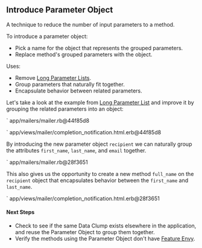 ## Introduce Parameter Object

A technique to reduce the number of input parameters to a method.

To introduce a parameter object:

* Pick a name for the object that represents the grouped parameters.
* Replace method's grouped parameters with the object.

Uses:

* Remove [Long Parameter Lists](#long-parameter-list).
* Group parameters that naturally fit together.
* Encapsulate behavior between related parameters.

Let's take a look at the example from [Long Parameter List](#long-parameter-list) and 
improve it by grouping the related parameters into an object:

` app/mailers/mailer.rb@44f85d8

` app/views/mailer/completion_notification.html.erb@44f85d8

By introducing the new parameter object `recipient` we can naturally group the 
attributes `first_name`, `last_name`, and `email` together.

` app/mailers/mailer.rb@28f3651

This also gives us the opportunity to create a new method `full_name` on the `recipient`
object that encapsulates behavior between the `first_name` and `last_name`.

` app/views/mailer/completion_notification.html.erb@28f3651

#### Next Steps

* Check to see if the same Data Clump exists elsewhere in the application, and
 reuse the Parameter Object to group them together.
* Verify the methods using the Parameter Object don't have [Feature Envy](#feature-envy).
